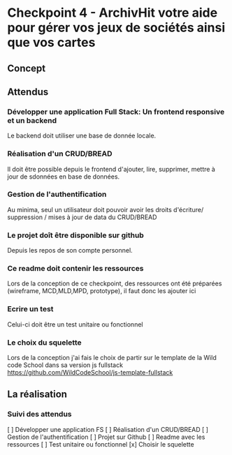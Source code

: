 # Checkpoint 4 - ArchivHit votre aide pour gérer vos jeux de sociétés ainsi que vos cartes

## Concept

## Attendus
### Développer une application Full Stack: Un frontend responsive et un backend
Le backend doit utiliser une base de donnée locale.

### Réalisation d'un CRUD/BREAD
Il doit être possible depuis le frontend d'ajouter, lire, supprimer, mettre à jour de sdonnées en base de données.

### Gestion de l'authentification
Au minima, seul un utilisateur doit pouvoir avoir les droits d'écriture/ suppression / mises à jour de data du CRUD/BREAD

### Le projet doît être disponible sur github
Depuis les repos de son compte personnel.

### Ce readme doit contenir les ressources
Lors de la conception de ce checkpoint, des ressources ont été préparées (wireframe, MCD,MLD,MPD, prototype), il faut donc les ajouter ici

### Ecrire un test
Celui-ci doit être un test unitaire ou fonctionnel

### Le choix du squelette
Lors de la conception j'ai fais le choix de partir sur le template de la Wild code School dans sa version js fullstack <https://github.com/WildCodeSchool/js-template-fullstack>

## La réalisation

### Suivi des attendus
[ ] Développer une application FS
[ ] Réalisation d'un CRUD/BREAD
[ ] Gestion de l'authentification
[ ] Projet sur Github
[ ] Readme avec les ressources
[ ] Test unitaire ou fonctionnel
[x] Choisir le squelette